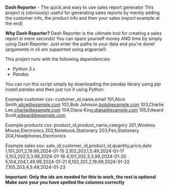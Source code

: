 **Dash Reporter** - The quick and easy to use sales report generator
This project is (obviously) useful for generating sales reports by merely
adding the customer info, the product info and then your sales (report example at the end)

**Why Dash Reporter?**
Dash Reporter is the ultimate tool for creating a sales report in mere seconds!
You can spare yourself money AND time by simply using Dash Reporter.
Just enter the paths to your data and you're done! (arguments in cli are supported using argparse!)

This project runs with the following dependencies:
- *Python 3.x*
- *Pandas*

You can run this script simply by downloading the pandas library using
*pip install pandas*
and then just run it using Python.

Example customer csv:
customer_id,name,email
101,Alice Smith,alice@example.com
102,Bob Johnson,bob@example.com
103,Charlie Lee,charlie@example.com
104,Diana King,diana@example.com
105,Edward Scott,edward@example.com

Example products csv:
product_id,product_name,category
201,Wireless Mouse,Electronics
202,Notebook,Stationery
203,Pen,Stationery
204,Headphones,Electronics

Example sales csv:
sale_id,customer_id,product_id,quantity,price,date
1,101,201,2,19.99,2024-01-15
2,102,203,1,5.49,2024-01-17
3,103,202,5,3.99,2024-01-18
4,101,202,3,3.99,2024-01-20
5,104,204,1,49.99,2024-01-21
6,102,201,2,19.99,2024-01-22
7,105,203,4,5.49,2024-01-23

**Important: Only the ids are needed for this to work, the rest is optional**
**Make sure your you have spelled the columns correctly**
